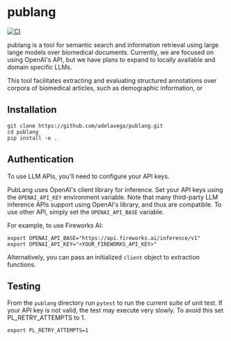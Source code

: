 # publang

[![CI](https://github.com/adelavega/publang/actions/workflows/tests.yml/badge.svg)](https://github.com/adelavega/publang/actions/workflows/tests.yml)

publang is a tool for semantic search and information retrieval using large lange models over biomedical documents.
Currently, we are focused on using OpenAI's API, but we have plans to expand to locally available and domain specific LLMs.

This tool facilitates extracting and evaluating structured annotations over corpora of biomedical articles, such as demographic information, or 

## Installation

    git clone https://github.com/adelavega/publang.git 
    cd publang
    pip install -e .


## Authentication

To use LLM APIs, you'll need to configure your API keys.

PubLang uses OpenAI's client library for inference. Set your API keys using the `OPENAI_API_KEY` environment variable.
Note that many third-party LLM inference APIs support using OpenAI's library, and thus are compatible.
To use other API, simply set the `OPENAI_API_BASE` variable.

For example, to use Fireworks AI:

```
export OPENAI_API_BASE="https://api.fireworks.ai/inference/v1"
export OPENAI_API_KEY="<YOUR_FIREWORKS_API_KEY>"
```

Alternatively, you can pass an initialized `client` object to extraction functions.

## Testing
From the `publang` directory run `pytest` to run the current suite of unit test. If your API key is not valid, the test may execute very slowly. To avoid this set PL_RETRY_ATTEMPTS to 1.
```
export PL_RETRY_ATTEMPTS=1
```
